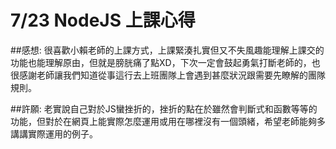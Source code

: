 # 7/23 NodeJS 上課心得

##感想:
    很喜歡小賴老師的上課方式，上課緊湊扎實但又不失風趣能理解上課交的功能也能理解原由，但就是膀胱痛了點XD，下次一定會鼓起勇氣打斷老師的，也很感謝老師讓我們知道從事這行去上班團隊上會遇到甚麼狀況跟需要先瞭解的團隊規則。
    
##許願:
    老實說自己對於JS蠻挫折的，挫折的點在於雖然會判斷式和函數等等的功能，但對於在網頁上能實際怎麼運用或用在哪裡沒有一個頭緒，希望老師能夠多講講實際運用的例子。


